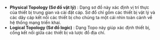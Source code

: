 * **Physical Topology (Sơ đồ vật lý)** : Dạng sơ đồ này xác định vị trí thực của thiết bị trung gian và cài đặt cáp. Sơ đổ chỉ gồm các thiết bị vật lý và các dây cáp kết nối các thiết bị cho chúng ta một cái nhìn toàn cảnh về hệ thống mạng triển khai.  
* **Logical Topology (Sơ đồ logic)** : Dạng Topo này giúp xác định thiết bị, cổng kết nối giữa các thiết bị và lược đồ địa chỉ.
